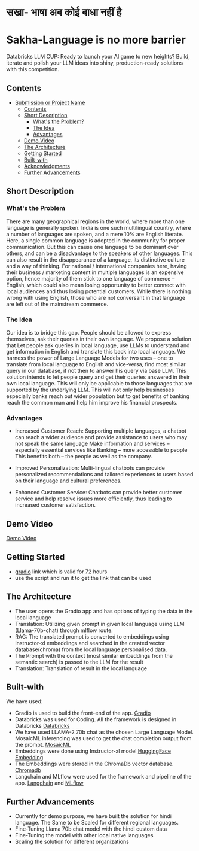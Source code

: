 #  सखा- भाषा अब कोई बाधा नहीं है
# Sakha-Language is no more barrier
Databricks LLM CUP: Ready to launch your AI game to new heights? Build, iterate and polish your LLM ideas into shiny, production-ready solutions with this competition.

## Contents
* [Submission or Project Name](#Sakha-Language-is-no-more-barrier)
    * [Contents](#Contents)
    * [Short Description](#Short-description)
         * [What's the Problem?](#what's-the-problem)
         * [The Idea](#the-idea)
         * [Advantages](#Advantages)
    * [Demo Video](#Demo-video)
    * [The Architecture](#the-architecture)
    * [Getting Started](#Getting-started)
    * [Built-with](#Built-with)
    * [Acknowledgments](#Acknowledgments)
    * [Further Advancements](#Further-Advancements)
 
## Short Description
### What's the Problem
There are many geographical regions in the world, where more than one language is generally spoken. India is one such multilingual country, where a number of languages are spoken, and a mere 10% are English literate. Here, a single common language is adopted in the community for proper communication. But this can cause one language to be dominant over others, and can be a disadvantage to the speakers of other languages. This can also result in the disappearance of a language, its distinctive culture and a way of thinking. For national / international companies here, having their business / marketing content in multiple languages is an expensive option, hence majority of them stick to one language of commerce – English, which could also mean losing opportunity to better connect with local audiences and thus losing potential customers. While there is nothing wrong with using English, those who are not conversant in that language are left out of the mainstream commerce.


### The Idea
Our idea is to bridge this gap. People should be allowed to express themselves, ask their queries in their own language. We propose a solution that Let people ask queries in local language, use LLMs to understand and get information in English and translate this back into local language. We harness the power of Large Language Models for two uses – one to translate from local language to English and vice-versa, find most similar query in our database, if not then to answer his query via base LLM. This solution intends to let people query and get their queries answered in their own local language. This will only be applicable to those languages that are supported by the underlying LLM. This will not only help businesses especially banks reach out wider population but to get benefits of banking reach the common man and help him improve his financial prospects. 

### Advantages
* Increased Customer Reach:
   Supporting multiple languages, a chatbot can reach a wider audience and provide assistance to users who may not speak the same language
   Make information and services – especially essential services like Banking – more accessible to people
   This benefits both – the people as well as the company.

* Improved Personalization:
   Multi-lingual chatbots can provide personalized recommendations and tailored experiences to users based on their language and cultural preferences.

* Enhanced Customer Service:
   Chatbots can provide better customer service and help resolve issues more efficiently, thus leading to increased customer satisfaction.

## Demo Video
[Demo Video](https://youtu.be/7ksZJzD74Jw)

## Getting Started
* [gradio](htps://93dfd7ec6727684e8d.gradio.live) link which is valid for 72 hours
* use the script and run it to get the link that can be used


## The Architecture
* The user opens the Gradio app and has options of typing the data in the local language
* Translation: Utilizing given prompt in given local language using LLM (Llama-70b-chat) through mlflow route.
* RAG: The translated prompt is converted to embeddings using Instructor-xl embeddings and searched in the created vector database(chroma) from the local language personalised data.
* The Prompt with the context (most similar embeddings from the semantic search) is passed to the LLM for the result
* Translation: Translation of result in the local language

## Built-with
We have used:
* Gradio is used to build the front-end of the app. [Gradio](https://www.gradio.app/)
* Databricks was used for Coding. All the framework is designed in Databricks [Databricks](https://www.databricks.com/)
* We have used LLAMA-2 70b chat as the chosen Large Language Model. MosaicML inferencing was used to get the chat completion output from the prompt. [MosaicML](https://www.mosaicml.com/)
* Embeddings were done using Instructor-xl model [HuggingFace Embedding](https://huggingface.co/hkunlp/instructor-xl)
* The Embeddings were stored in the ChromaDb vector database. [Chromadb](https://www.trychroma.com/)
* Langchain and MLflow were used for the framework and pipeline of  the app. [Langchain](https://www.langchain.com/) and [MLflow](https://mlflow.org/)

## Further Advancements
* Currently for demo purpose, we have built the solution for hindi language. The Same to be Scaled for different regional languages.
* Fine-Tuning Llama 70b chat model with the hindi custom data
* Fine-Tuning the model with other local native languages
* Scaling the solution for different organizations

